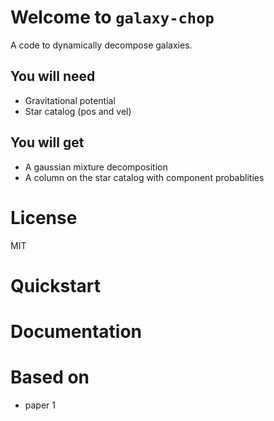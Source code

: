 # Welcome to `galaxy-chop`

A code to dynamically decompose galaxies.

## You will need

 - Gravitational potential
 - Star catalog (pos and vel)

## You will get

- A gaussian mixture decomposition
- A column on the star catalog with component probablities

# License

MIT

# Quickstart

# Documentation

# Based on 

- paper 1